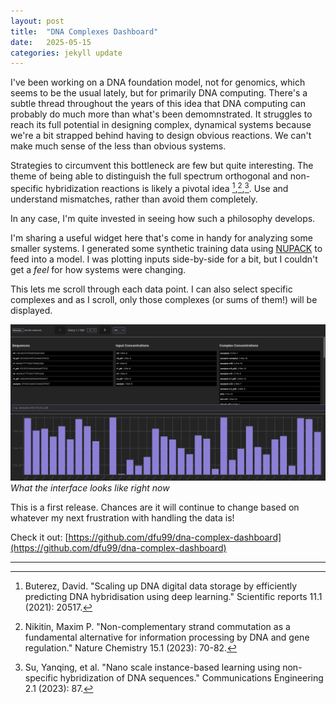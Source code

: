 ```yaml
---
layout: post
title:  "DNA Complexes Dashboard"
date:   2025-05-15
categories: jekyll update
---
```


I've been working on a DNA foundation model, not for genomics, which seems to be the usual lately, but for primarily DNA computing. There's a subtle thread throughout the years of this idea that DNA computing can probably do much more than what's been demomnstrated. It struggles to reach its full potential in designing complex, dynamical systems because we're a bit strapped behind having to design obvious reactions. We can't make much sense of the less than obvious systems.

Strategies to circumvent this bottleneck are few but quite interesting. The theme of being able to distinguish the full spectrum orthogonal and non-specific hybridization reactions is likely a pivotal idea [^1],[^2],[^3]. Use and understand mismatches, rather than avoid them completely.

In any case, I'm quite invested in seeing how such a philosophy develops.

I'm sharing a useful widget here that's come in handy for analyzing some smaller systems. I generated some synthetic training data using [NUPACK](https://www.nupack.org/) to feed into a model. I was plotting inputs side-by-side for a bit, but I couldn't get a *feel* for how systems were changing.

This lets me scroll through each data point. I can also select specific complexes and as I scroll, only those complexes (or sums of them!) will be displayed.

![](/images/2025-05-15/screen1.png)
*What the interface looks like right now*

This is a first release. Chances are it will continue to change based on whatever my next frustration with handling the data is!

Check it out: [https://github.com/dfu99/dna-complex-dashboard](https://github.com/dfu99/dna-complex-dashboard)

---

[^1]: Buterez, David. "Scaling up DNA digital data storage by efficiently predicting DNA hybridisation using deep learning." Scientific reports 11.1 (2021): 20517.

[^2]: Nikitin, Maxim P. "Non-complementary strand commutation as a fundamental alternative for information processing by DNA and gene regulation." Nature Chemistry 15.1 (2023): 70-82.

[^3]: Su, Yanqing, et al. "Nano scale instance-based learning using non-specific hybridization of DNA sequences." Communications Engineering 2.1 (2023): 87.